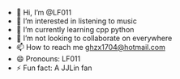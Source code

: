- 👋 Hi, I’m @LF011
- 👀 I’m interested in listening to music
- 🌱 I’m currently learning cpp python
- 💞️ I’m not looking to collaborate on everywhere
- 📫 How to reach me ghzx1704@hotmail.com
- 😄 Pronouns: LF011
- ⚡ Fun fact: A JJLin fan

<!---
LF011/LF011 is a ✨ special ✨ repository because its `README.md` (this file) appears on your GitHub profile.
You can click the Preview link to take a look at your changes.
--->

